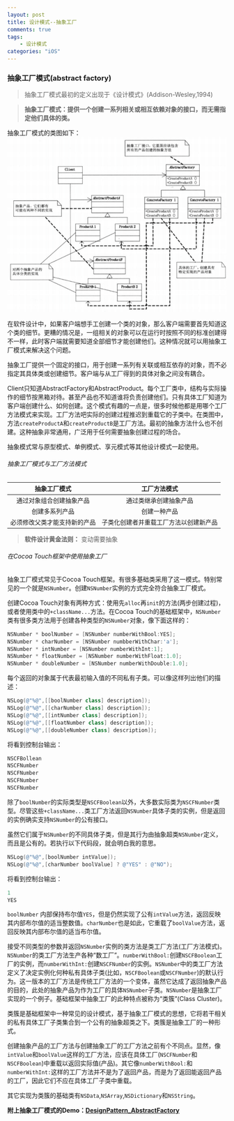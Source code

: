 ```yaml
---
layout: post
title: 设计模式--抽象工厂
comments: true
tags:
	- 设计模式
categories: "iOS"
---
```


### 抽象工厂模式(abstract factory)
>抽象工厂模式最初的定义出现于《设计模式》(Addison-Wesley,1994)

>__抽象工厂模式：提供一个创建一系列相关或相互依赖对象的接口，而无需指定他们具体的类。__

<!-- more -->

抽象工厂模式的类图如下：
![抽象工厂类图](/imgs/abstractFactory.png)

在软件设计中，如果客户端想手工创建一个类的对象，那么客户端需要首先知道这个类的细节。更糟的情况是，一组相关的对象可以在运行时按照不同的标准创建得不一样，此时客户端就需要知道全部细节才能创建他们。这种情况就可以用抽象工厂模式来解决这个问题。

抽象工厂提供一个固定的接口，用于创建一系列有关联或相互依存的对象，而不必指定其具体类或创建细节。客户端与从工厂得到的具体对象之间没有耦合。

Client只知道AbstractFactory和AbstractProduct。每个工厂类中，结构与实际操作的细节按黑箱对待。甚至产品也不知道谁将负责创建他们。只有具体工厂知道为客户端创建什么、如何创建。这个模式有趣的一点是，很多时候他都是用哪个工厂方法模式来实现。工厂方法吧实际的创建过程推迟到重载它的子类中。在类图中，方法`createProductA`和`createProductB`是工厂方法。最初的抽象方法什么也不创建。这种抽象非常通用，广泛用于任何需要抽象创建过程的场合。

抽象模式常与原型模式、单例模式、享元模式等其他设计模式一起使用。

###### 抽象工厂模式与工厂方法模式

| 抽象工厂模式 | 工厂方法模式 |
|:---:|:---:|
|通过对象组合创建抽象产品|通过类继承创建抽象产品|
|创建多系列产品|创建一种产品|
|必须修改父类才能支持新的产品|子类化创建者并重载工厂方法以创建新产品||

>__软件设计黄金法则：__ 变动需要抽象

###### 在Cocoa Touch框架中使用抽象工厂

抽象工厂模式常见于Cocoa Touch框架。有很多基础类采用了这一模式。特别常见的一个就是`NSNumber`。创建`NSNumber`实例的方式完全符合抽象工厂模式。

创建Cocoa Touch对象有两种方式：使用先`alloc`再`init`的方法(两步创建过程)，或者使用类中的`+className...`方法。在Cocoa Touch的基础框架中，`NSNumber`类有很多类方法用于创建各种类型的`NSNumber`对象，像下面这样的：
``` mm
NSNumber * boolNumber = [NSNumber numberWithBool:YES];
NSNumber * charNumber = [NSNumber numbberWithChar:'a'];
NSNumber * intNumber = [NSNumber numberWithInt:1];
NSNumber * floatNumber = [NSNumber numberWithFloat:1.0];
NSNumber * doubleNumber = [NSNumber numberWithDouble:1.0];
```

每个返回的对象属于代表最初输入值的不同私有子类。可以像这样列出他们的描述：

``` mm
NSLog(@"%@",[[boolNumber class] description]);
NSLog(@"%@",[[charNumber class] description]);
NSLog(@"%@",[[intNumber class] description]);
NSLog(@"%@",[[floatNumber class] description]);
NSLog(@"%@",[[doubleNumber class] description]);
```
将看到控制台输出：

``` mm
NSCFBollean
NSCFNumber
NSCFNumber
NSCFNumber
NSCFNumber
```

除了`boolNumber`的实际类型是`NSCFBoolean`以外，大多数实际类为`NSCFNumber`类型。尽管这些`+className...`类工厂方法返回`NSNumber`具体子类的实例，但是返回的实例确实支持`NSNumber`的公有接口。

虽然它们属于`NSNumber`的不同具体子类，但是其行为由抽象超类`NSNumber`定义，而且是公有的。若执行以下代码段，就会明白我的意思。

``` mm
NSLog(@"%@",[boolNumber intValue]);
NSLog(@"%@",[charNumber boolValue] ? @"YES" : @"NO");
```
将看到控制台输出：

``` mm
1
YES
```

`boolNumber` 内部保持布尔值`YES`，但是仍然实现了公有`intValue`方法，返回反映其内部布尔值的适当整数值。`charNumber`也是如此，它重载了`boolValue`方法，返回反映其内部布尔值的适当布尔值。

接受不同类型的参数并返回`NSNumber`实例的类方法是类工厂方法(工厂方法模式)。`NSNumber`的类工厂方法生产各种“数工厂”。`numberWithBool:`创建`NSCFBoolean`工厂的实例，而`numberWithInt:`创建`NSCFNumber`的实例。`NSNumber`中的类工厂方法定义了决定实例化何种私有具体子类(比如，`NSCFBoolean`或`NSCFNumber`)的默认行为。这一版本的工厂方法是传统工厂方法的一个变体，虽然它达成了返回抽象产品的目的，此处的抽象产品为作为工厂的具体`NSNumber`子类。`NSNumber`是抽象工厂实现的一个例子。基础框架中抽象工厂的此种特点被称为“类簇”(Class Cluster)。

类簇是基础框架中一种常见的设计模式，基于抽象工厂模式的思想，它将若干相关的私有具体工厂子类集合到一个公有的抽象超类之下。类簇是抽象工厂的一种形式。

创建抽象产品的工厂方法与创建抽象工厂的工厂方法之前有个不同点。显然，像`intValue`和`boolValue`这样的工厂方法，应该在具体工厂(`NSCFNumber`和`NSCFBoolean`)中重载以返回实际值(产品)。其它像`numberWithBool:`和`numberWithInt:`这样的工厂方法并不是为了返回产品，而是为了返回能返回产品的工厂，因此它们不应在具体工厂子类中重载。

其它实现为类簇的基础类有`NSData`,`NSArray`,`NSDictionary`和`NSString`。


__附上抽象工厂模式的Demo：[DesignPattern_AbstractFactory](https://github.com/RobberJJ/DesignPattern)__
